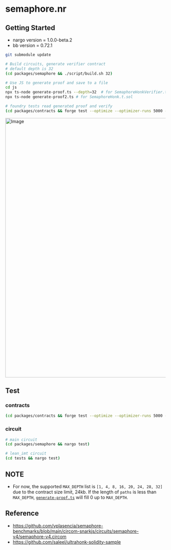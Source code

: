 # semaphore.nr

## Getting Started

- nargo version = 1.0.0-beta.2
- bb version = 0.72.1

```sh
git submodule update

# Build circuits, generate verifier contract
# default depth is 32
(cd packages/semaphore && ./script/build.sh 32)

# Use JS to generate proof and save to a file
cd js
npx ts-node generate-proof.ts --depth=32  # for SemaphoreHonkVerifier.t.sol default depth is 32
npx ts-node generate-proof2.ts # for SemaphoreHonk.t.sol

# foundry tests read generated proof and verify
(cd packages/contracts && forge test --optimize --optimizer-runs 5000 --gas-report)
```

<img width="813" alt="Image" src="https://github.com/user-attachments/assets/f7d314bd-cc7a-4206-8dd3-cc24c1565a3a" />

## Test

### contracts

```sh
(cd packages/contracts && forge test --optimize --optimizer-runs 5000 --gas-report)
```

### circuit

```sh
# main circuit
(cd packages/semaphore && nargo test)

# lean_imt circuit
(cd tests && nargo test)
```

## NOTE

- For now, the supported `MAX_DEPTH` list is `[1, 4, 8, 16, 20, 24, 28, 32]` due to the contract size limit, 24kb. If the length of `paths` is less than `MAX_DEPTH`, [`generate-proof.ts`](https://github.com/ModoriLabs/semaphore.nr/blob/main/packages/js/generate-proof.ts) will fill 0 up to `MAX_DEPTH`.

## Reference

- <https://github.com/vplasencia/semaphore-benchmarks/blob/main/circom-snarkjs/circuits/semaphore-v4/semaphore-v4.circom>
- <https://github.com/saleel/ultrahonk-solidity-sample>
